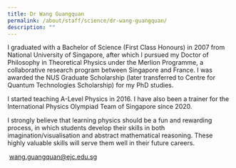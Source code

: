 ```yaml
---
title: Dr Wang Guangquan
permalink: /about/staff/science/dr-wang-guangquan/
description: ""
---
```

I graduated with a Bachelor of Science (First Class Honours) in 2007 from National University of Singapore, after which I pursued my Doctor of Philosophy in Theoretical Physics under the Merlion Programme, a collaborative research program between Singapore and France. I was awarded the NUS Graduate Scholarship (later transferred to Centre for Quantum Technologies Scholarship) for my PhD studies.

I started teaching A-Level Physics in 2016. I have also been a trainer for the International Physics Olympiad Team of Singapore since 2020.

I strongly believe that learning physics should be a fun and rewarding process, in which students develop their skills in both imagination/visualisation and abstract mathematical reasoning. These highly valuable skills will serve them well in their future careers.

 [wang.guangquan@ejc.edu.sg](mailto:wang.guangquan@ejc.edu.sg)